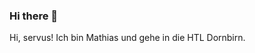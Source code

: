 ### Hi there 👋

Hi, servus! Ich bin Mathias und gehe in die HTL Dornbirn. 

<img align = "left" scr=" https://github-readme-stats.vercel.app/api/top-langs/?username=SenfundToast"/>
<img align = "mid" scr=" https://github-readme-stats.vercel.app/api/top-langs/?username=SenfundToast&layout=compact%22/%3E"/>
